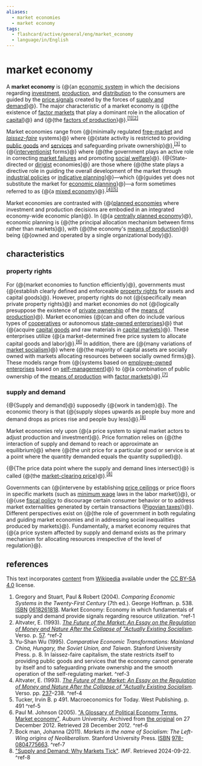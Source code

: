 ```yaml
---
aliases:
  - market economies
  - market economy
tags:
  - flashcard/active/general/eng/market_economy
  - language/in/English
---
```


# market economy

A __market economy__ is {@{an [economic system](economic%20system.md) in which the decisions regarding [investment](fixed%20investment.md), [production](production%20(economics).md), and [distribution](distribution%20(economics).md) to the consumers are guided by the [price signals](price%20signal.md) created by the forces of [supply and demand](supply%20and%20demand.md)}@}. The major characteristic of a market economy is {@{the existence of [factor markets](factor%20market.md) that play a dominant role in the allocation of [capital](capital%20(economics).md)}@} and {@{the [factors of production](factors%20of%20production.md)}@}.<sup>[\[1\]](#^ref-1)</sup><sup>[\[2\]](#^ref-2)</sup> <!--SR:!2027-01-24,644,330!2026-10-10,567,330!2025-10-14,296,330-->

Market economies range from {@{minimally regulated [free-market](free%20market.md) and _[laissez-faire](laissez-faire.md)_ systems}@} where {@{state activity is restricted to providing [public goods](public%20good%20(economics).md) and [services](public%20service.md) and safeguarding private ownership}@},<sup>[\[3\]](#^ref-3)</sup> to {@{[interventionist](market%20intervention.md) forms}@} where {@{the government plays an active role in correcting [market failures](market%20failure.md) and promoting [social welfare](welfare%20spending.md)}@}. {@{State-directed or [dirigist](dirigisme.md) economies}@} are those where {@{the state plays a directive role in guiding the overall development of the market through [industrial policies](industrial%20policy.md) or [indicative planning](indicative%20planning.md)}@}—which {@{guides yet does not substitute the market for [economic planning](economic%20planning.md)}@}—a form sometimes referred to as {@{a [mixed economy](mixed%20economy.md)}@}.<sup>[\[4\]](#^ref-4)</sup><sup>[\[5\]](#^ref-5)</sup> <!--SR:!2025-07-30,233,330!2027-04-11,704,330!2025-07-01,196,310!2025-10-13,295,330!2026-04-28,419,310!2025-11-08,316,330!2025-07-23,213,310!2025-09-17,274,330-->

Market economies are contrasted with {@{[planned economies](planned%20economy.md) where investment and production decisions are embodied in an integrated economy-wide economic plan}@}. In {@{a [centrally planned economy](planned%20economy.md#central%20planning)}@}, economic planning is {@{the principal allocation mechanism between firms rather than markets}@}, with {@{the economy's [means of production](means%20of%20production.md)}@} being {@{owned and operated by a single organizational body}@}. <!--SR:!2026-01-06,348,310!2025-09-16,273,330!2026-04-11,419,310!2025-09-03,263,330!2025-07-31,234,330-->

## characteristics

### property rights

For {@{market economies to function efficiently}@}, governments must {@{establish clearly defined and enforceable [property rights](right%20to%20property.md) for assets and capital goods}@}. However, property rights do not {@{specifically mean private property rights}@} and market economies do not {@{logically presuppose the existence of [private ownership](private%20property.md) of the [means of production](means%20of%20production.md)}@}. Market economies {@{can and often do include various types of [cooperatives](cooperative.md) or autonomous [state-owned enterprises](state-owned%20enterprise.md)}@} that {@{acquire [capital goods](capital%20(economics).md) and raw materials in [capital markets](capital%20market.md)}@}. These enterprises utilize {@{a market-determined free price system to allocate capital goods and labor}@}.<sup>[\[6\]](#^ref-6)</sup> In addition, there are {@{many variations of [market socialism](market%20socialism.md)}@} where {@{the majority of capital assets are socially owned with markets allocating resources between socially owned firms}@}. These models range from {@{systems based on [employee-owned enterprises](worker%20cooperative.md) based on [self-management](workers'%20self-management.md)}@} to {@{a combination of public ownership of the [means of production](means%20of%20production.md) with [factor markets](factor%20market.md)}@}.<sup>[\[7\]](#^ref-7)</sup> <!--SR:!2025-11-06,314,330!2027-03-30,693,330!2025-05-21,179,310!2025-08-28,257,330!2026-11-08,564,310!2025-08-08,224,310!2025-08-03,237,330!2025-10-16,298,330!2025-08-25,216,270!2025-06-21,189,310!2025-07-24,214,310-->

### supply and demand

{@{Supply and demand}@} supposedly {@{work in tandem}@}. The economic theory is that {@{supply slopes upwards as people buy more and demand drops as prices rise and people buy less}@}.<sup>[\[8\]](#^ref-8)</sup> <!--SR:!2025-08-02,236,330!2026-12-30,630,330!2025-10-17,299,330-->

Market economies rely upon {@{a price system to signal market actors to adjust production and investment}@}. Price formation relies on {@{the interaction of supply and demand to reach or approximate an equilibrium}@} where {@{the unit price for a particular good or service is at a point where the quantity demanded equals the quantity supplied}@}. <!--SR:!2025-11-05,313,330!2025-09-02,262,330!2025-10-15,297,330-->

{@{The price data point where the supply and demand lines intersect}@} is called {@{the [market-clearing price](market%20clearing.md)}@}.<sup>[\[8\]](#^ref-8)</sup> <!--SR:!2025-08-04,238,330!2025-11-04,312,330-->

Governments can {@{intervene by establishing [price ceilings](price%20ceiling.md) or price floors in specific markets (such as [minimum wage](minimum%20wage.md) laws in the labor market)}@}, or {@{use [fiscal policy](fiscal%20policy.md) to discourage certain consumer behavior or to address market externalities generated by certain transactions ([Pigovian taxes](pigouvian%20tax.md))}@}. Different perspectives exist on {@{the role of government in both regulating and guiding market economies and in addressing social inequalities produced by markets}@}. Fundamentally, a market economy requires that {@{a price system affected by supply and demand exists as the primary mechanism for allocating resources irrespective of the level of regulation}@}. <!--SR:!2025-06-22,190,310!2025-09-09,221,270!2026-01-13,322,290!2026-11-09,566,310-->

## references

This text incorporates [content](https://en.wikipedia.org/wiki/market_economy) from [Wikipedia](Wikipedia.md) available under the [CC BY-SA 4.0](https://creativecommons.org/licenses/by-sa/4.0/) license.

1. Gregory and Stuart, Paul & Robert (2004). _Comparing Economic Systems in the Twenty-First Century_ (7th ed.). George Hoffman. p. 538. [ISBN](ISBN.md) [0618261818](https://en.wikipedia.org/wiki/Special:BookSources/0618261818). Market Economy: Economy in which fundamentals of supply and demand provide signals regarding resource utilization. <a id="^ref-1"></a>^ref-1
2. Altvater, E. (1993). [_The Future of the Market: An Essay on the Regulation of Money and Nature After the Collapse of "Actually Existing Socialism_](https://archive.org/details/futureofmarketes0000altv). Verso. p. [57](https://archive.org/details/futureofmarketes0000altv/page/57). <a id="^ref-2"></a>^ref-2
3. Yu-Shan Wu (1995). _Comparative Economic Transformations: Mainland China, Hungary, the Soviet Union, and Taiwan_. Stanford University Press. p. 8. In laissez-faire capitalism, the state restricts itself to providing public goods and services that the economy cannot generate by itself and to safeguarding private ownership and the smooth operation of the self-regulating market. <a id="^ref-3"></a>^ref-3
4. Altvater, E. (1993). [_The Future of the Market: An Essay on the Regulation of Money and Nature After the Collapse of "Actually Existing Socialism_](https://archive.org/details/futureofmarketes0000altv). Verso. pp. [237](https://archive.org/details/futureofmarketes0000altv/page/237)–238. <a id="^ref-4"></a>^ref-4
5. Tucker, Irvin B. p 491. Macroeconomics for Today. West Publishing. p. 491 <a id="^ref-5"></a>^ref-5
6. Paul M. Johnson (2005). ["A Glossary of Political Economy Terms, Market economy"](https://web.archive.org/web/20121227012016/http://www.auburn.edu/~johnspm/gloss/market_economy). Auburn University. Archived from [the original](http://www.auburn.edu/~johnspm/gloss/market_economy) on 27 December 2012. Retrieved 28 December 2012. <a id="^ref-6"></a>^ref-6
7. Bock man, Johanna (2011). _Markets in the name of Socialism: The Left-Wing origins of Neoliberalism_. Stanford University Press. [ISBN](ISBN.md) [978-0804775663](https://en.wikipedia.org/wiki/Special:BookSources/978-0804775663).<!-- <sup>[_[page needed](Wikipedia:Citing%20sources.md)_]</sup> --> <a id="^ref-7"></a>^ref-7
8. ["Supply and Demand: Why Markets Tick"](https://www.imf.org/en/Publications/fandd/issues/Series/Back-to-Basics/Supply-and-Demand#:~:text=Supply%20is%20generally%20considered%20to,higher%20prices,%20consumers%20buy%20less.). _IMF_. Retrieved 2024-09-22. <a id="^ref-8"></a>^ref-8
